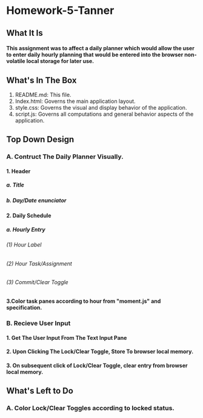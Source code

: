 # Homework-5-Tanner
## What It Is
#### This assignment was to affect a daily planner which would allow the user to enter daily hourly planning that would be entered into the browser non-volatile local storage for later use.
## What's In The Box
1. README.md: This file.
2. Index.html: Governs the main application layout.
3. style.css: Governs the visual and display behavior of the application.
4. script.js: Governs all computations and general behavior aspects of the application.
## Top Down Design
### A. Contruct The Daily Planner Visually.
#### 1. Header
##### a. Title
##### b. Day/Date enunciator
#### 2. Daily Schedule
##### a. Hourly Entry 
###### (1) Hour Label
###### (2) Hour Task/Assignment 
###### (3) Commit/Clear Toggle 
#### 3.Color task panes according to hour from "moment.js" and specification. 
### B. Recieve User Input
#### 1. Get The User Input From The Text Input Pane
#### 2. Upon Clicking The Lock/Clear Toggle, Store To browser local memory. 
#### 3. On subsequent click of Lock/Clear Toggle, clear entry from browser local memory.
## What's Left to Do
### A. Color Lock/Clear Toggles according to locked status.
